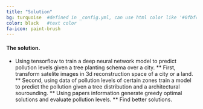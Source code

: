 ```yaml
---
title: "Solution"
bg: turquoise  #defined in _config.yml, can use html color like '#0fbfcf'
color: black   #text color
fa-icon: paint-brush
---
```


#### The solution.

* Using tensorflow to train a deep neural network model to predict pollution levels given a tree planting schema over a city.
** First, transform satelite images in 3d reconstruction space of a city or a land.
** Second, using data of pollution levels of certain zones train a model to predict the pollution given a tree distribution and a architectural sourounding.
** Using papers information generate greedy optimal solutions and evaluate pollution levels.
** Find better solutions.



